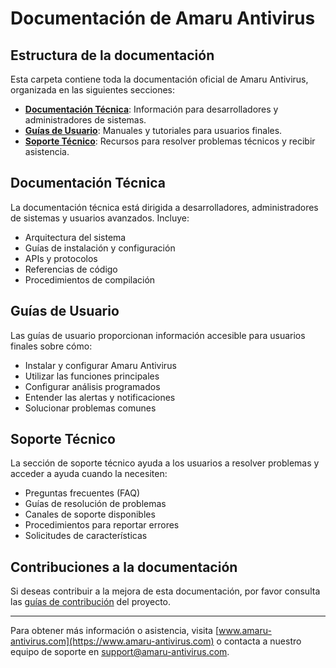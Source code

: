 # Documentación de Amaru Antivirus

## Estructura de la documentación

Esta carpeta contiene toda la documentación oficial de Amaru Antivirus, organizada en las siguientes secciones:

- **[Documentación Técnica](./technical/)**: Información para desarrolladores y administradores de sistemas.
- **[Guías de Usuario](./user-guides/)**: Manuales y tutoriales para usuarios finales.
- **[Soporte Técnico](./support/)**: Recursos para resolver problemas técnicos y recibir asistencia.

## Documentación Técnica

La documentación técnica está dirigida a desarrolladores, administradores de sistemas y usuarios avanzados. Incluye:

- Arquitectura del sistema
- Guías de instalación y configuración
- APIs y protocolos
- Referencias de código
- Procedimientos de compilación

## Guías de Usuario

Las guías de usuario proporcionan información accesible para usuarios finales sobre cómo:

- Instalar y configurar Amaru Antivirus
- Utilizar las funciones principales
- Configurar análisis programados
- Entender las alertas y notificaciones
- Solucionar problemas comunes

## Soporte Técnico

La sección de soporte técnico ayuda a los usuarios a resolver problemas y acceder a ayuda cuando la necesiten:

- Preguntas frecuentes (FAQ)
- Guías de resolución de problemas
- Canales de soporte disponibles
- Procedimientos para reportar errores
- Solicitudes de características

## Contribuciones a la documentación

Si deseas contribuir a la mejora de esta documentación, por favor consulta las [guías de contribución](../CONTRIBUTING.md) del proyecto.

---

Para obtener más información o asistencia, visita [www.amaru-antivirus.com](https://www.amaru-antivirus.com) o contacta a nuestro equipo de soporte en support@amaru-antivirus.com. 